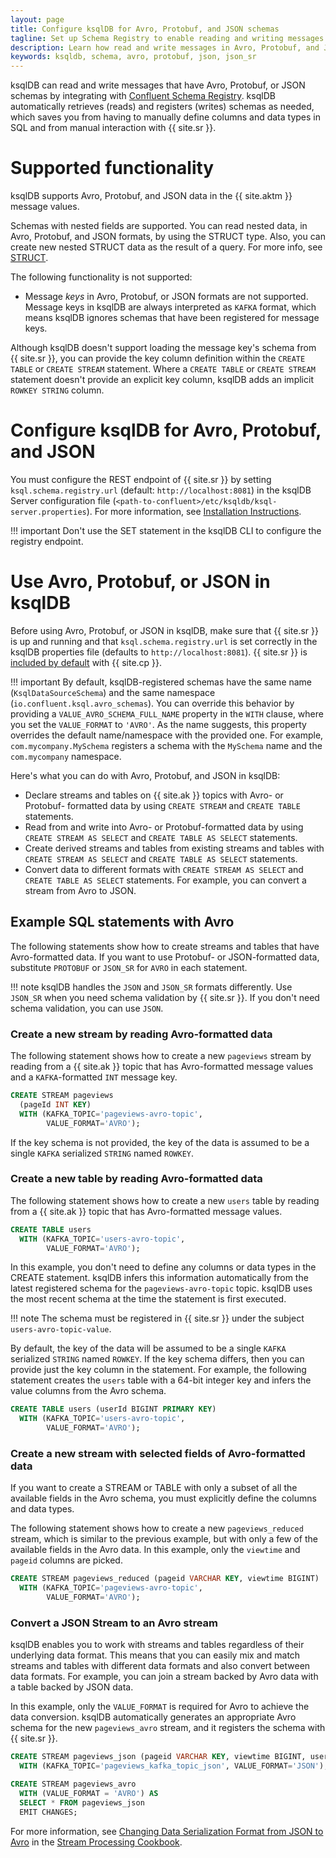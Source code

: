 ```yaml
---
layout: page
title: Configure ksqlDB for Avro, Protobuf, and JSON schemas
tagline: Set up Schema Registry to enable reading and writing messages in Avro, Protobuf, and JSON formats
description: Learn how read and write messages in Avro, Protobuf, and JSON by integrating ksqlDB with Confluent Schema Registry
keywords: ksqldb, schema, avro, protobuf, json, json_sr
---
```


ksqlDB can read and write messages that have Avro, Protobuf, or JSON schemas
by integrating with [Confluent Schema Registry](https://docs.confluent.io/current/schema-registry/index.html).
ksqlDB automatically retrieves (reads) and registers (writes) schemas as
needed, which saves you from having to manually define columns
and data types in SQL and from manual interaction with {{ site.sr }}.

Supported functionality
=======================

ksqlDB supports Avro, Protobuf, and JSON data in the {{ site.aktm }} message
values.

Schemas with nested fields are supported. You can read nested data,
in Avro, Protobuf, and JSON formats, by using the STRUCT type. Also, you can
create new nested STRUCT data as the result of a query. For more info, see
[STRUCT](../../../developer-guide/syntax-reference.md#struct).

The following functionality is not supported:

-   Message *keys* in Avro, Protobuf, or JSON formats are not supported. Message
    keys in ksqlDB are always interpreted as `KAFKA` format, which means ksqlDB
    ignores schemas that have been registered for message keys.

Although ksqlDB doesn't support loading the message key's schema from {{ site.sr }},
you can provide the key column definition within the `CREATE TABLE` or `CREATE STREAM`
statement. Where a `CREATE TABLE` or `CREATE STREAM` statement doesn't provide an
explicit key column, ksqlDB adds an implicit `ROWKEY STRING` column.

Configure ksqlDB for Avro, Protobuf, and JSON
=============================================

You must configure the REST endpoint of {{ site.sr }} by setting
`ksql.schema.registry.url` (default: `http://localhost:8081`) in the
ksqlDB Server configuration file
(`<path-to-confluent>/etc/ksqldb/ksql-server.properties`). For more
information, see
[Installation Instructions](../installing.md#installation-instructions).

!!! important
      Don't use the SET statement in the ksqlDB CLI to configure the registry
      endpoint.

Use Avro, Protobuf, or JSON in ksqlDB
=====================================

Before using Avro, Protobuf, or JSON in ksqlDB, make sure that {{ site.sr }} is up and
running and that `ksql.schema.registry.url` is set correctly in the ksqlDB
properties file (defaults to `http://localhost:8081`). {{ site.sr }} is
[included by default](https://docs.confluent.io/current/quickstart/index.html) with
{{ site.cp }}.

!!! important
      By default, ksqlDB-registered schemas have the same name
      (`KsqlDataSourceSchema`) and the same namespace
      (`io.confluent.ksql.avro_schemas`). You can override this behavior by
      providing a `VALUE_AVRO_SCHEMA_FULL_NAME` property in the `WITH` clause,
      where you set the `VALUE_FORMAT` to `'AVRO'`. As the name suggests, this
      property overrides the default name/namespace with the provided one.
      For example, `com.mycompany.MySchema` registers a schema with the
      `MySchema` name and the `com.mycompany` namespace.

Here's what you can do with Avro, Protobuf, and JSON in ksqlDB:

-   Declare streams and tables on {{ site.ak }} topics with Avro- or Protobuf-
    formatted data by using `CREATE STREAM` and `CREATE TABLE` statements.
-   Read from and write into Avro- or Protobuf-formatted data by using
    `CREATE STREAM AS SELECT` and `CREATE TABLE AS SELECT` statements.
-   Create derived streams and tables from existing streams and tables
    with `CREATE STREAM AS SELECT` and `CREATE TABLE AS SELECT`
    statements.
-   Convert data to different formats with `CREATE STREAM AS SELECT` and
    `CREATE TABLE AS SELECT` statements. For example, you can convert a
    stream from Avro to JSON.

Example SQL statements with Avro
--------------------------------

The following statements show how to create streams and tables that have 
Avro-formatted data. If you want to use Protobuf- or JSON-formatted data,
substitute `PROTOBUF` or `JSON_SR` for `AVRO` in each statement.

!!! note
    ksqlDB handles the `JSON` and `JSON_SR` formats differently. Use `JSON_SR`
    when you need schema validation by {{ site.sr }}. If you don't need schema
    validation, you can use `JSON`.

### Create a new stream by reading Avro-formatted data

The following statement shows how to create a new `pageviews` stream by
reading from a {{ site.ak }} topic that has Avro-formatted message values and
a `KAFKA`-formatted `INT` message key.

```sql
CREATE STREAM pageviews
  (pageId INT KEY)
  WITH (KAFKA_TOPIC='pageviews-avro-topic',
        VALUE_FORMAT='AVRO');
```

If the key schema is not provided, the key of the data is assumed to be
a single `KAFKA` serialized `STRING` named `ROWKEY`.

### Create a new table by reading Avro-formatted data

The following statement shows how to create a new `users` table by
reading from a {{ site.ak }} topic that has Avro-formatted message values.

```sql
CREATE TABLE users
  WITH (KAFKA_TOPIC='users-avro-topic',
        VALUE_FORMAT='AVRO');
```

In this example, you don't need to define any columns or data types in
the CREATE statement. ksqlDB infers this information automatically from
the latest registered schema for the `pageviews-avro-topic` topic.
ksqlDB uses the most recent schema at the time the statement is first
executed.

!!! note
    The schema must be registered in {{ site.sr }} under the subject
    `users-avro-topic-value`.

By default, the key of the data will be assumed to be a single `KAFKA`
serialized `STRING` named `ROWKEY`. If the key schema differs, then you
can provide just the key column in the statement. For example, the following
statement creates the `users` table with a 64-bit integer key and infers the
value columns from the Avro schema.

```sql
CREATE TABLE users (userId BIGINT PRIMARY KEY)
  WITH (KAFKA_TOPIC='users-avro-topic',
        VALUE_FORMAT='AVRO');
```

### Create a new stream with selected fields of Avro-formatted data

If you want to create a STREAM or TABLE with only a subset of all the
available fields in the Avro schema, you must explicitly define the
columns and data types.

The following statement shows how to create a new `pageviews_reduced`
stream, which is similar to the previous example, but with only a few of
the available fields in the Avro data. In this example, only the
`viewtime` and `pageid` columns are picked.

```sql
CREATE STREAM pageviews_reduced (pageid VARCHAR KEY, viewtime BIGINT)
  WITH (KAFKA_TOPIC='pageviews-avro-topic',
        VALUE_FORMAT='AVRO');
```

### Convert a JSON Stream to an Avro stream

ksqlDB enables you to work with streams and tables regardless of their
underlying data format. This means that you can easily mix and match
streams and tables with different data formats and also convert between
data formats. For example, you can join a stream backed by Avro data
with a table backed by JSON data.

In this example, only the `VALUE_FORMAT` is required for Avro to achieve
the data conversion. ksqlDB automatically generates an appropriate Avro
schema for the new `pageviews_avro` stream, and it registers the schema
with {{ site.sr }}.

```sql
CREATE STREAM pageviews_json (pageid VARCHAR KEY, viewtime BIGINT, userid VARCHAR)
  WITH (KAFKA_TOPIC='pageviews_kafka_topic_json', VALUE_FORMAT='JSON');

CREATE STREAM pageviews_avro
  WITH (VALUE_FORMAT = 'AVRO') AS
  SELECT * FROM pageviews_json
  EMIT CHANGES;
```

For more information, see
[Changing Data Serialization Format from JSON to Avro](https://www.confluent.io/stream-processing-cookbook/ksql-recipes/changing-data-serialization-format-json-avro)
in the [Stream Processing Cookbook](https://www.confluent.io/product/ksql/stream-processing-cookbook).
